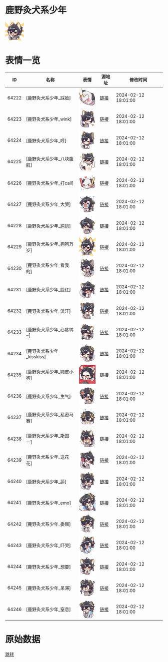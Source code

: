 # 鹿野灸犬系少年

<img src="./cover.png" height="60" alt="cover" />

# 表情一览

|ID|名称|表情|源地址|修改时间|
|----|----|----|----|----|
|64222|[鹿野灸犬系少年_踩脸]|<img src="./pic/064222_%5B鹿野灸犬系少年_踩脸%5D.png" height="60" alt="踩脸"/>|[链接](https://i0.hdslb.com/bfs/garb/a9fe9e7b6e7edd38ae52f64997218fbd44178571.png)|2024-02-12 18:01:00|
|64223|[鹿野灸犬系少年_wink]|<img src="./pic/064223_%5B鹿野灸犬系少年_wink%5D.png" height="60" alt="wink"/>|[链接](https://i0.hdslb.com/bfs/garb/39477ba6f0e8cf06877c098304c06b9c3f0f6d21.png)|2024-02-12 18:01:00|
|64224|[鹿野灸犬系少年_哼]|<img src="./pic/064224_%5B鹿野灸犬系少年_哼%5D.png" height="60" alt="哼"/>|[链接](https://i0.hdslb.com/bfs/garb/05da7875948f72794c414e1017f42d75b064dd90.png)|2024-02-12 18:01:00|
|64225|[鹿野灸犬系少年_八块腹肌]|<img src="./pic/064225_%5B鹿野灸犬系少年_八块腹肌%5D.png" height="60" alt="八块腹肌"/>|[链接](https://i0.hdslb.com/bfs/garb/d6f50b9fb782507479f3b35a706de2e0ebad91bd.png)|2024-02-12 18:01:00|
|64226|[鹿野灸犬系少年_打call]|<img src="./pic/064226_%5B鹿野灸犬系少年_打call%5D.png" height="60" alt="打call"/>|[链接](https://i0.hdslb.com/bfs/garb/f53289f293d87b7c281ccd79e6c0ecfa3ab34a3f.png)|2024-02-12 18:01:00|
|64227|[鹿野灸犬系少年_大哭]|<img src="./pic/064227_%5B鹿野灸犬系少年_大哭%5D.png" height="60" alt="大哭"/>|[链接](https://i0.hdslb.com/bfs/garb/2571467aeb2c7a543c56f37d819b28fe5b37b724.png)|2024-02-12 18:01:00|
|64228|[鹿野灸犬系少年_尴尬]|<img src="./pic/064228_%5B鹿野灸犬系少年_尴尬%5D.png" height="60" alt="尴尬"/>|[链接](https://i0.hdslb.com/bfs/garb/d2f5367540d5589b1049675570d385d02fdc1d0c.png)|2024-02-12 18:01:00|
|64229|[鹿野灸犬系少年_狗狗万岁]|<img src="./pic/064229_%5B鹿野灸犬系少年_狗狗万岁%5D.png" height="60" alt="狗狗万岁"/>|[链接](https://i0.hdslb.com/bfs/garb/efef30b28a44851a8e9bf9da1545ac40c8883c02.png)|2024-02-12 18:01:00|
|64230|[鹿野灸犬系少年_看我的]|<img src="./pic/064230_%5B鹿野灸犬系少年_看我的%5D.png" height="60" alt="看我的"/>|[链接](https://i0.hdslb.com/bfs/garb/77ff2c791cfb43d761c548249738dd549365c3e4.png)|2024-02-12 18:01:00|
|64231|[鹿野灸犬系少年_脸红]|<img src="./pic/064231_%5B鹿野灸犬系少年_脸红%5D.png" height="60" alt="脸红"/>|[链接](https://i0.hdslb.com/bfs/garb/b654de5d5026c188004545dc68be09b3b3a89572.png)|2024-02-12 18:01:00|
|64232|[鹿野灸犬系少年_流汗]|<img src="./pic/064232_%5B鹿野灸犬系少年_流汗%5D.png" height="60" alt="流汗"/>|[链接](https://i0.hdslb.com/bfs/garb/17dc7e32574a27cced4406deb4ec286add80a28f.png)|2024-02-12 18:01:00|
|64233|[鹿野灸犬系少年_心疼鸭~]|<img src="./pic/064233_%5B鹿野灸犬系少年_心疼鸭~%5D.png" height="60" alt="心疼鸭~"/>|[链接](https://i0.hdslb.com/bfs/garb/a9eb0aa8f4b5b1cee3469454290253a353e9a4e3.png)|2024-02-12 18:01:00|
|64234|[鹿野灸犬系少年_kisskiss]|<img src="./pic/064234_%5B鹿野灸犬系少年_kisskiss%5D.png" height="60" alt="kisskiss"/>|[链接](https://i0.hdslb.com/bfs/garb/c64fd0c138ca6fec4a6c171a4361742458c3ec42.png)|2024-02-12 18:01:00|
|64235|[鹿野灸犬系少年_嗨皮小狗]|<img src="./pic/064235_%5B鹿野灸犬系少年_嗨皮小狗%5D.png" height="60" alt="嗨皮小狗"/>|[链接](https://i0.hdslb.com/bfs/garb/6af462799ec83cd75b7ab2bd350990a2ef45861a.png)|2024-02-12 18:01:00|
|64236|[鹿野灸犬系少年_生气]|<img src="./pic/064236_%5B鹿野灸犬系少年_生气%5D.png" height="60" alt="生气"/>|[链接](https://i0.hdslb.com/bfs/garb/9764a747cacae2f5fdbc52997552b838133f61c4.png)|2024-02-12 18:01:00|
|64237|[鹿野灸犬系少年_私密马赛]|<img src="./pic/064237_%5B鹿野灸犬系少年_私密马赛%5D.png" height="60" alt="私密马赛"/>|[链接](https://i0.hdslb.com/bfs/garb/bdb3aff98a0d331ff45f812d50e7bce4389588df.png)|2024-02-12 18:01:00|
|64238|[鹿野灸犬系少年_斯国一]|<img src="./pic/064238_%5B鹿野灸犬系少年_斯国一%5D.png" height="60" alt="斯国一"/>|[链接](https://i0.hdslb.com/bfs/garb/0efd85339d3a438271bd02b373df72d556012dbf.png)|2024-02-12 18:01:00|
|64239|[鹿野灸犬系少年_送花花]|<img src="./pic/064239_%5B鹿野灸犬系少年_送花花%5D.png" height="60" alt="送花花"/>|[链接](https://i0.hdslb.com/bfs/garb/63dac74a13f71b8dee1d221239f6241c76b485c1.png)|2024-02-12 18:01:00|
|64240|[鹿野灸犬系少年_舔]|<img src="./pic/064240_%5B鹿野灸犬系少年_舔%5D.png" height="60" alt="舔"/>|[链接](https://i0.hdslb.com/bfs/garb/0c28feab6df2f60ca2696b0fd687b24e479c6be7.png)|2024-02-12 18:01:00|
|64241|[鹿野灸犬系少年_emo]|<img src="./pic/064241_%5B鹿野灸犬系少年_emo%5D.png" height="60" alt="emo"/>|[链接](https://i0.hdslb.com/bfs/garb/01ca201792c1d7665c01278f0295ce04b9e003fb.png)|2024-02-12 18:01:00|
|64242|[鹿野灸犬系少年_委屈]|<img src="./pic/064242_%5B鹿野灸犬系少年_委屈%5D.png" height="60" alt="委屈"/>|[链接](https://i0.hdslb.com/bfs/garb/1147c82c42bbeb778f76311102e0a98fda750529.png)|2024-02-12 18:01:00|
|64243|[鹿野灸犬系少年_吓哭]|<img src="./pic/064243_%5B鹿野灸犬系少年_吓哭%5D.png" height="60" alt="吓哭"/>|[链接](https://i0.hdslb.com/bfs/garb/c420acd15917d5c899c4cecd69a254c5db2142b7.png)|2024-02-12 18:01:00|
|64244|[鹿野灸犬系少年_想要]|<img src="./pic/064244_%5B鹿野灸犬系少年_想要%5D.png" height="60" alt="想要"/>|[链接](https://i0.hdslb.com/bfs/garb/bad23a79acade313b6ee2cb3cc468e1e531ec76e.png)|2024-02-12 18:01:00|
|64245|[鹿野灸犬系少年_呆滞]|<img src="./pic/064245_%5B鹿野灸犬系少年_呆滞%5D.png" height="60" alt="呆滞"/>|[链接](https://i0.hdslb.com/bfs/garb/b97968421c663629dd1522476076899c9783880d.png)|2024-02-12 18:01:00|
|64246|[鹿野灸犬系少年_窒息]|<img src="./pic/064246_%5B鹿野灸犬系少年_窒息%5D.png" height="60" alt="窒息"/>|[链接](https://i0.hdslb.com/bfs/garb/c8d90147f3a8c412ed78b3d3d5af3654528d069d.png)|2024-02-12 18:01:00|

# 原始数据

[跳转](./raw.json)

